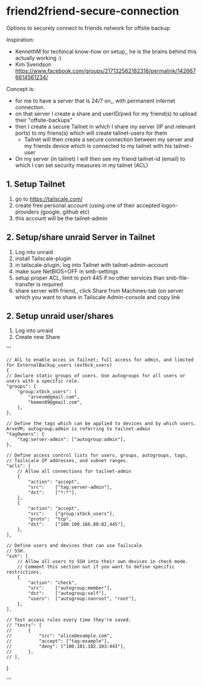 # friend2friend-secure-connection
Options to securely connect to friends network for offsite backup

Inspiration:
- KennethM for techincal know-how on setup,, he is the brains behind this actually working :)
- Kim Svendson https://www.facebook.com/groups/217132562182318/permalink/1426676614561234/




Concept is:
- for me to have a server that is 24/7 on,, with permanent internet connection.
- on that server I create a share and userID/pwd for my friend(s) to upload their "offsite-backups"
- then I create a secure Tailnet in which I share my server (IP and relevant ports) to my friens(s) which will create tailnet-users for them
  - Tailnet will then create a secure connection between my server and my friends device which is connected to my tailnet with his tailnet-user
- On my server (in tailnet) I will then see my friend tailnet-id (email) to which I can set security measures in my tailnet (ACL)

## 1. Setup Tailnet
1. go to https://tailscale.com/
2. create free personal account (using one of their accepted logon-providers (google, github etc)
3. this account will be the tailnet-admin

## 2. Setup/share unraid Server in Tailnet
1. Log into unraid
2. install Tailscale-plugin
3. in tailscale-plugin, log into Tailnet with tailnet-admin-account
4. make sure NetBIOS=OFF in smb-settings
5. setup proper ACL, limit to port 445 if no other services than smb-file-transfer is required
6. share server with friend,, click Share from Machines-tab (on server which you want to share in Tailscale Admin-console and copy link 

## 2. Setup unraid user/shares
1. Log into unraid
2. Create new Share




'''

	// ACL to enable acces in Tailnet; full access for admin, and limited for ExternalBackup_users (extbck_users)
	{
	// Declare static groups of users. Use autogroups for all users or users with a specific role.
	"groups": {
		"group:xtbck_users": [
			"arvevm@gmail.com",
			"kemon89@gmail.com",
		],
	},

	// Define the tags which can be applied to devices and by which users. ArveVM; autogroup:admin is referring to tailnet-admin
	"tagOwners": {
		"tag:server-admin": ["autogroup:admin"],
	},

	// Define access control lists for users, groups, autogroups, tags,
	// Tailscale IP addresses, and subnet ranges.
	"acls": [
		// Allow all connections for tailnet-admin
		{
			"action": "accept",
			"src":    ["tag:server-admin"],
			"dst":    ["*:*"],
		},
		{
			"action": "accept",
			"src":    ["group:xtbck_users"],
			"proto":  "tcp",
			"dst":    ["100.100.166.80:82,445"],
		},
	],

	// Define users and devices that can use Tailscale
	// SSH.
	"ssh": [
		// Allow all users to SSH into their own devices in check mode.
		// Comment this section out if you want to define specific restrictions.
		{
			"action": "check",
			"src":    ["autogroup:member"],
			"dst":    ["autogroup:self"],
			"users":  ["autogroup:nonroot", "root"],
		},
	],

	// Test access rules every time they're saved.
	// "tests": [
	//  	{
	//  		"src": "alice@example.com",
	//  		"accept": ["tag:example"],
	//  		"deny": ["100.101.102.103:443"],
	//  	},
	// ],
}

'''
